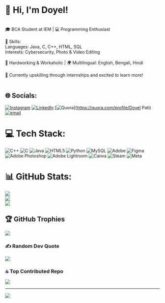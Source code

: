 # 👋 Hi, I'm Doyel!

<br>🎓 BCA Student at IEM | 💻 Programming Enthusiast<br><br>🌟 Skills:<br>Languages: Java, C, C++, HTML, SQL<br>Interests: Cybersecurity, Photo & Video Editing<br><br>💪 Hardworking & Workaholic | 🌍 Multilingual: English, Bengali, Hindi<br><br>🚀 Currently upskilling through internships and excited to learn more!<br><br>


## 🌐 Socials:
[![Instagram](https://img.shields.io/badge/Instagram-%23E4405F.svg?logo=Instagram&logoColor=white)](https://instagram.com/me_doyel_301) [![LinkedIn](https://img.shields.io/badge/LinkedIn-%230077B5.svg?logo=linkedin&logoColor=white)](https://www.linkedin.com/in/doyel-pati-713935282?utm_source=share&utm_campaign=share_via&utm_content=profile&utm_medium=android_app) [![Quora](https://img.shields.io/badge/Quora-%23B92B27.svg?logo=Quora&logoColor=white)](https://quora.com/profile/Doyel Pati) [![email](https://img.shields.io/badge/Email-D14836?logo=gmail&logoColor=white)](mailto:doyelpati05@gmail.com) 

# 💻 Tech Stack:
![C++](https://img.shields.io/badge/c++-%2300599C.svg?style=for-the-badge&logo=c%2B%2B&logoColor=white) ![C](https://img.shields.io/badge/c-%2300599C.svg?style=for-the-badge&logo=c&logoColor=white) ![Java](https://img.shields.io/badge/java-%23ED8B00.svg?style=for-the-badge&logo=openjdk&logoColor=white) ![HTML5](https://img.shields.io/badge/html5-%23E34F26.svg?style=for-the-badge&logo=html5&logoColor=white) ![Python](https://img.shields.io/badge/python-3670A0?style=for-the-badge&logo=python&logoColor=ffdd54) ![MySQL](https://img.shields.io/badge/mysql-4479A1.svg?style=for-the-badge&logo=mysql&logoColor=white) ![Adobe](https://img.shields.io/badge/adobe-%23FF0000.svg?style=for-the-badge&logo=adobe&logoColor=white) ![Figma](https://img.shields.io/badge/figma-%23F24E1E.svg?style=for-the-badge&logo=figma&logoColor=white) ![Adobe Photoshop](https://img.shields.io/badge/adobe%20photoshop-%2331A8FF.svg?style=for-the-badge&logo=adobe%20photoshop&logoColor=white) ![Adobe Lightroom](https://img.shields.io/badge/Adobe%20Lightroom-31A8FF.svg?style=for-the-badge&logo=Adobe%20Lightroom&logoColor=white) ![Canva](https://img.shields.io/badge/Canva-%2300C4CC.svg?style=for-the-badge&logo=Canva&logoColor=white) ![Steam](https://img.shields.io/badge/steam-%23000000.svg?style=for-the-badge&logo=steam&logoColor=white) ![Meta](https://img.shields.io/badge/Meta-%230467DF.svg?style=for-the-badge&logo=Meta&logoColor=white)
# 📊 GitHub Stats:
![](https://github-readme-stats.vercel.app/api?username=doyelpati05&theme=default&hide_border=false&include_all_commits=false&count_private=false)<br/>
![](https://nirzak-streak-stats.vercel.app/?user=doyelpati05&theme=default&hide_border=false)<br/>
![](https://github-readme-stats.vercel.app/api/top-langs/?username=doyelpati05&theme=default&hide_border=false&include_all_commits=false&count_private=false&layout=compact)

## 🏆 GitHub Trophies
![](https://github-profile-trophy.vercel.app/?username=doyelpati05&theme=radical&no-frame=false&no-bg=true&margin-w=4)

### ✍️ Random Dev Quote
![](https://quotes-github-readme.vercel.app/api?type=horizontal&theme=radical)

### 🔝 Top Contributed Repo
![](https://github-contributor-stats.vercel.app/api?username=doyelpati05&limit=5&theme=dark&combine_all_yearly_contributions=true)

---
[![](https://visitcount.itsvg.in/api?id=doyelpati05&icon=0&color=0)](https://visitcount.itsvg.in)

<!-- Proudly created with GPRM ( https://gprm.itsvg.in ) -->
